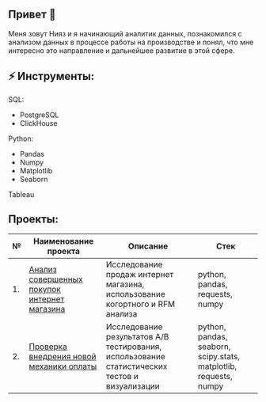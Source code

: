 ## Привет 👋

Меня зовут Нияз и я начинающий аналитик данных, познакомился с анализом данных в процессе работы на производстве и понял, что мне интересно это направление и дальнейшее развитие в этой сфере.
## ⚡ Инструменты:
SQL:
- PostgreSQL
- ClickHouse

Python:
 - Pandas
 - Numpy
 - Matplotlib
 - Seaborn

Tableau

## Проекты:

| № | Наименование проекта | Описание | Стек | 
| --- | --- | --- | --- |
| 1. | [Анализ совершенных покупок интернет магазина](https://github.com/niyaz-sarimov/Projects/blob/main/Анализ%20совершенных%20покупок%20интернет%20магазина/%20README.md) | Исследование продаж интернет магазина, использование когортного и RFM анализа| python, pandas, requests, numpy
| 2. | [Проверка внедрения новой механики оплаты](https://github.com/niyaz-sarimov/Projects/blob/main/Проверка%20внедрения%20новой%20механики%20оплаты/README.md) | Исследование результатов A/B тестирования, использование статистических тестов и визуализации| python, pandas, seaborn, scipy.stats, matplotlib, requests, numpy
